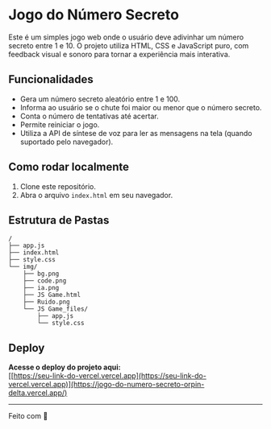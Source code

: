 # Jogo do Número Secreto

Este é um simples jogo web onde o usuário deve adivinhar um número secreto entre 1 e 10. O projeto utiliza HTML, CSS e JavaScript puro, com feedback visual e sonoro para tornar a experiência mais interativa.

## Funcionalidades

- Gera um número secreto aleatório entre 1 e 100.
- Informa ao usuário se o chute foi maior ou menor que o número secreto.
- Conta o número de tentativas até acertar.
- Permite reiniciar o jogo.
- Utiliza a API de síntese de voz para ler as mensagens na tela (quando suportado pelo navegador).

## Como rodar localmente

1. Clone este repositório.
2. Abra o arquivo `index.html` em seu navegador.

## Estrutura de Pastas

```
/
├── app.js
├── index.html
├── style.css
└── img/
    ├── bg.png
    ├── code.png
    ├── ia.png
    ├── JS Game.html
    ├── Ruido.png
    └── JS Game_files/
        ├── app.js
        └── style.css
```

## Deploy

**Acesse o deploy do projeto aqui:**  
[[https://seu-link-do-vercel.vercel.app](https://seu-link-do-vercel.vercel.app)](https://jogo-do-numero-secreto-orpin-delta.vercel.app/)

---

Feito com 💙
